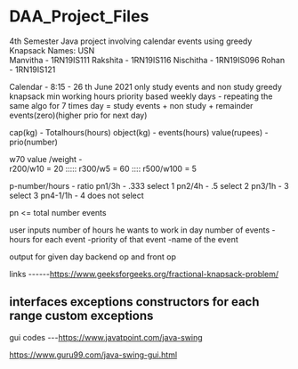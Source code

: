 # DAA_Project_Files
4th Semester Java project involving calendar events  using greedy Knapsack
Names: USN  
Manvitha      - 1RN19IS111
Rakshita      - 1RN19IS116
Nischitha     - 1RN19IS096
Rohan         - 1RN19IS121

Calendar - 8:15 - 26 th June 2021
only study events and non study
greedy knapsack
min working hours
priority based
weekly days - repeating the same algo for 7 times
day = study events + non study + remainder events(zero)(higher prio for next day)

cap(kg) - Totalhours(hours)
object(kg) - events(hours)
value(rupees) - prio(number)

w70
value /weight -  
r200/w10 = 20 ::::: 
r300/w5 = 60 :::: 
r500/w100 = 5


p-number/hours - ratio
pn1/3h - .333 select 1
pn2/4h - .5  select 2
pn3/1h - 3  select 3
pn4-1/1h - 4    does not select

pn <= total number events

user inputs
number of hours he wants to work in day
number of events
-hours for each event
-priority of that event
-name of the event

output
for given day 
backend op and front op






links ------https://www.geeksforgeeks.org/fractional-knapsack-problem/

interfaces
exceptions 
constructors 
for each range 
custom exceptions 
-----------------------------------------------------------------------------------



gui codes ---https://www.javatpoint.com/java-swing

https://www.guru99.com/java-swing-gui.html
